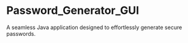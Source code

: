 # Password_Generator_GUI
A seamless Java application designed to effortlessly generate secure passwords.
